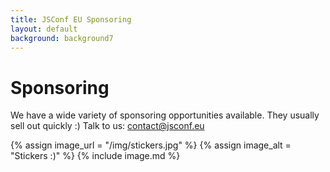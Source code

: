 ```yaml
---
title: JSConf EU Sponsoring
layout: default
background: background7
---
```


# Sponsoring

We have a wide variety of sponsoring opportunities available. They usually sell out quickly :) Talk to us: [contact@jsconf.eu](mailto:contact@jsconf.eu)

{% assign image_url = "/img/stickers.jpg" %}
{% assign image_alt = "Stickers :)" %}
{% include image.md %}
